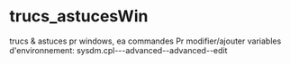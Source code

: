 # trucs_astucesWin
trucs &amp; astuces pr windows, ea commandes
Pr modifier/ajouter variables d'environnement:
sysdm.cpl---advanced--advanced--edit
